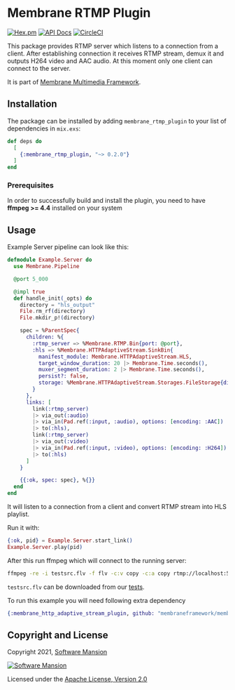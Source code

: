 # Membrane RTMP Plugin

[![Hex.pm](https://img.shields.io/hexpm/v/membrane_rtmp_plugin.svg)](https://hex.pm/packages/membrane_rtmp_plugin)
[![API Docs](https://img.shields.io/badge/api-docs-yellow.svg?style=flat)](https://hexdocs.pm/membrane_rtmp_plugin)
[![CircleCI](https://circleci.com/gh/membraneframework/membrane_rtmp_plugin.svg?style=svg)](https://circleci.com/gh/membraneframework/membrane_rtmp_plugin)

This package provides RTMP server which listens to a connection from a client.
After establishing connection it receives RTMP stream, demux it and outputs H264 video and AAC audio.
At this moment only one client can connect to the server.

It is part of [Membrane Multimedia Framework](https://membraneframework.org).

## Installation

The package can be installed by adding `membrane_rtmp_plugin` to your list of dependencies in `mix.exs`:

```elixir
def deps do
  [
    {:membrane_rtmp_plugin, "~> 0.2.0"}
  ]
end
```

### Prerequisites
In order to successfully build and install the plugin, you need to have **ffmpeg >= 4.4** installed on your system

## Usage
Example Server pipeline can look like this:

```elixir
defmodule Example.Server do
  use Membrane.Pipeline

  @port 5_000

  @impl true
  def handle_init(_opts) do
    directory = "hls_output"
    File.rm_rf(directory)
    File.mkdir_p!(directory)

    spec = %ParentSpec{
      children: %{
        :rtmp_server => %Membrane.RTMP.Bin{port: @port},
        :hls => %Membrane.HTTPAdaptiveStream.SinkBin{
          manifest_module: Membrane.HTTPAdaptiveStream.HLS,
          target_window_duration: 20 |> Membrane.Time.seconds(),
          muxer_segment_duration: 2 |> Membrane.Time.seconds(),
          persist?: false,
          storage: %Membrane.HTTPAdaptiveStream.Storages.FileStorage{directory: directory}
        }
      },
      links: [
        link(:rtmp_server)
        |> via_out(:audio)
        |> via_in(Pad.ref(:input, :audio), options: [encoding: :AAC])
        |> to(:hls),
        link(:rtmp_server)
        |> via_out(:video)
        |> via_in(Pad.ref(:input, :video), options: [encoding: :H264])
        |> to(:hls)
      ]
    }

    {{:ok, spec: spec}, %{}}
  end
end
```

It will listen to a connection from a client and convert RTMP stream into HLS playlist.

Run it with:

```elixir
{:ok, pid} = Example.Server.start_link()
Example.Server.play(pid)
```

After this run ffmpeg which will connect to the running server:

```bash
ffmpeg -re -i testsrc.flv -f flv -c:v copy -c:a copy rtmp://localhost:5000
```

`testsrc.flv` can be downloaded from our [tests](test/fixtures/testsrc.flv).

To run this example you will need following extra dependency

```elixir
{:membrane_http_adaptive_stream_plugin, github: "membraneframework/membrane_http_adaptive_stream_plugin"}
```

## Copyright and License

Copyright 2021, [Software Mansion](https://swmansion.com/?utm_source=git&utm_medium=readme&utm_campaign=membrane_rtmp_plugin)

[![Software Mansion](https://logo.swmansion.com/logo?color=white&variant=desktop&width=200&tag=membrane-github)](https://swmansion.com/?utm_source=git&utm_medium=readme&utm_campaign=membrane_rtmp_plugin)

Licensed under the [Apache License, Version 2.0](LICENSE)
